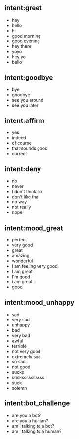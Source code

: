 ## intent:greet
- hey
- hello
- hi
- good morning
- good evening
- hey there
- yoyo
- hey yo
- bello

## intent:goodbye
- bye
- goodbye
- see you around
- see you later

## intent:affirm
- yes
- indeed
- of course
- that sounds good
- correct

## intent:deny
- no
- never
- I don't think so
- don't like that
- no way
- not really
- nope

## intent:mood_great
- perfect
- very good
- great
- amazing
- wonderful
- I am feeling very good
- I am great
- I'm good
- i am great
- good

## intent:mood_unhappy
- sad
- very sad
- unhappy
- bad
- very bad
- awful
- terrible
- not very good
- extremely sad
- so sad
- not good
- sucks
- suckssssssssss
- suck
- solemn

## intent:bot_challenge
- are you a bot?
- are you a human?
- am I talking to a bot?
- am I talking to a human?

